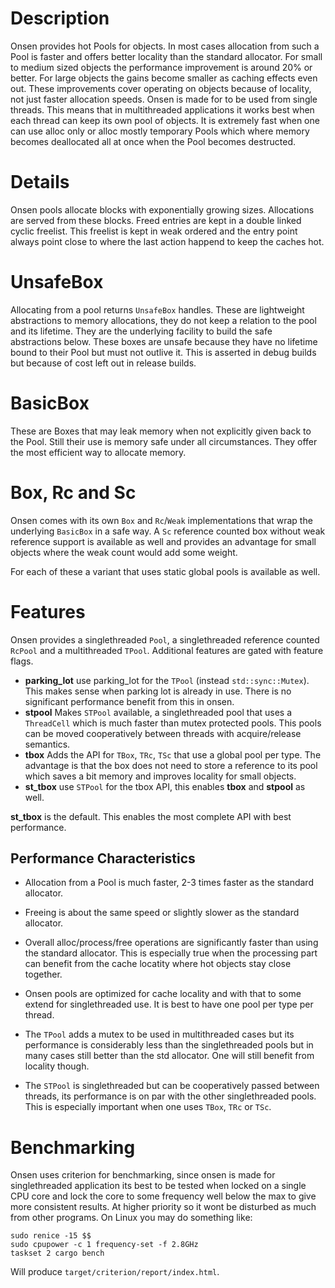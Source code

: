 # Description

Onsen provides hot Pools for objects.  In most cases allocation from such a Pool is faster and
offers better locality than the standard allocator. For small to medium sized objects the
performance improvement is around 20% or better. For large objects the gains become smaller as
caching effects even out. These improvements cover operating on objects because of locality,
not just faster allocation speeds. Onsen is made for to be used from single threads. This
means that in multithreaded applications it works best when each thread can keep its own pool
of objects. It is extremely fast when one can use alloc only or alloc mostly temporary Pools
which where memory becomes deallocated all at once when the Pool becomes destructed.


# Details

Onsen pools allocate blocks with exponentially growing sizes. Allocations are served from
these blocks. Freed entries are kept in a double linked cyclic freelist. This freelist is kept
in weak ordered and the entry point always point close to where the last action happend to
keep the caches hot.


# UnsafeBox

Allocating from a pool returns `UnsafeBox` handles. These are lightweight abstractions to memory
allocations, they do not keep a relation to the pool and its lifetime. They are the underlying
facility to build the safe abstractions below. These boxes are unsafe because they have no
lifetime bound to their Pool but must not outlive it. This is asserted in debug builds but
because of cost left out in release builds.


# BasicBox

These are Boxes that may leak memory when not explicitly given back to the Pool. Still their
use is memory safe under all circumstances. They offer the most efficient way to allocate
memory.


# Box, Rc and Sc

Onsen comes with its own `Box` and `Rc`/`Weak` implementations that wrap the underlying
`BasicBox` in a safe way. A `Sc` reference counted box without weak reference support is
available as well and provides an advantage for small objects where the weak count would add
some weight.

For each of these a variant that uses static global pools is available as well.


# Features

Onsen provides a singlethreaded `Pool`, a singlethreaded reference counted `RcPool` and a
multithreaded `TPool`.  Additional features are gated with feature flags.

 * **parking_lot** use parking_lot for the `TPool` (instead `std::sync::Mutex`). This makes
   sense when parking lot is already in use. There is no significant performance benefit from
   this in onsen.
 * **stpool** Makes `STPool` available, a singlethreaded pool that uses a `ThreadCell` which
   is much faster than mutex protected pools. This pools can be moved cooperatively between
   threads with acquire/release semantics.
 * **tbox** Adds the API for `TBox`, `TRc`, `TSc` that use a global pool per type. The
   advantage is that the box does not need to store a reference to its pool which saves a bit
   memory and improves locality for small objects.
 * **st_tbox** use `STPool` for the tbox API, this enables **tbox** and **stpool** as well.

**st_tbox** is the default. This enables the most complete API with best performance.


## Performance Characteristics

 * Allocation from a Pool is much faster, 2-3 times faster as the standard allocator.

 * Freeing is about the same speed or slightly slower as the standard allocator.

 * Overall alloc/process/free operations are significantly faster than using the standard
   allocator. This is especially true when the processing part can benefit from the cache
   locatity where hot objects stay close together.

 * Onsen pools are optimized for cache locality and with that to some extend for
   singlethreaded use. It is best to have one pool per type per thread.

 * The `TPool` adds a mutex to be used in multithreaded cases but its performance is
   considerably less than the singlethreaded pools but in many cases still better than the
   std allocator. One will still benefit from locality though.

 * The `STPool` is singlethreaded but can be cooperatively passed between threads, its
   performance is on par with the other singlethreaded pools. This is especially important
   when one uses `TBox`, `TRc` or `TSc`.


# Benchmarking

Onsen uses criterion for benchmarking, since onsen is made for singlethreaded application its
best to be tested when locked on a single CPU core and lock the core to some frequency well
below the max to give more consistent results. At higher priority so it wont be disturbed as
much from other programs. On Linux you may do something like:

```shell,ignore
sudo renice -15 $$
sudo cpupower -c 1 frequency-set -f 2.8GHz
taskset 2 cargo bench
```

Will produce `target/criterion/report/index.html`.
